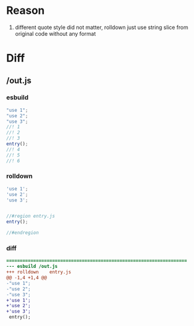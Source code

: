 # Reason
1. different quote style did not matter, rolldown just use string slice from original code without any format
# Diff
## /out.js
### esbuild
```js
"use 1";
"use 2";
"use 3";
//! 1
//! 2
//! 3
entry();
//! 4
//! 5
//! 6
```
### rolldown
```js
'use 1';
'use 2';
'use 3';


//#region entry.js
entry();

//#endregion
```
### diff
```diff
===================================================================
--- esbuild	/out.js
+++ rolldown	entry.js
@@ -1,4 +1,4 @@
-"use 1";
-"use 2";
-"use 3";
+'use 1';
+'use 2';
+'use 3';
 entry();

```
